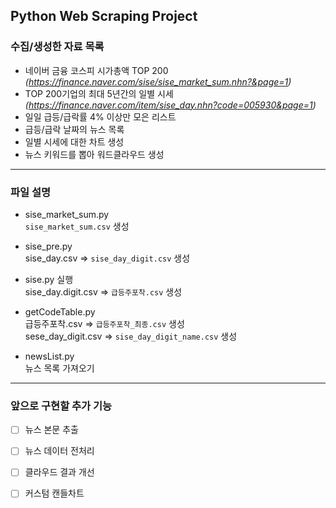 
## Python Web Scraping Project


### 수집/생성한 자료 목록
* 네이버 금융 코스피 시가총액 TOP 200 _(https://finance.naver.com/sise/sise_market_sum.nhn?&page=1)_
* TOP 200기업의 최대 5년간의 일별 시세 _(https://finance.naver.com/item/sise_day.nhn?code=005930&page=1)_
* 일일 급등/급락률 4% 이상만 모은 리스트
* 급등/급락 날짜의 뉴스 목록
* 일별 시세에 대한 차트 생성
* 뉴스 키워드를 뽑아 워드클라우드 생성


<hr/>

### 파일 설명
+ sise_market_sum.py<br/>
`sise_market_sum.csv` 생성

+ sise_pre.py<br/>
sise_day.csv => `sise_day_digit.csv` 생성

+ sise.py 실행<br/>
sise_day.digit.csv => `급등주포착.csv` 생성

+ getCodeTable.py <br/>
급등주포착.csv => `급등주포착_최종.csv` 생성<br/> 
sese_day_digit.csv => `sise_day_digit_name.csv` 생성

+ newsList.py<br/>
뉴스 목록 가져오기 

<hr/>

### 앞으로 구현할 추가 기능
- [ ] 뉴스 본문 추출
- [ ] 뉴스 데이터 전처리
- [ ] 클라우드 결과 개선
- [ ] 커스텀 캔들차트



